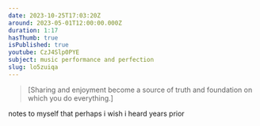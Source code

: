 ```yaml
---
date: 2023-10-25T17:03:20Z
around: 2023-05-01T12:00:00.000Z
duration: 1:17
hasThumb: true
isPublished: true
youtube: CzJ4Slp0PYE
subject: music performance and perfection
slug: lo5zuiqa
---
```

> [Sharing and enjoyment become a source of truth and foundation on which you do everything.]

notes to myself that perhaps i wish i heard years prior
